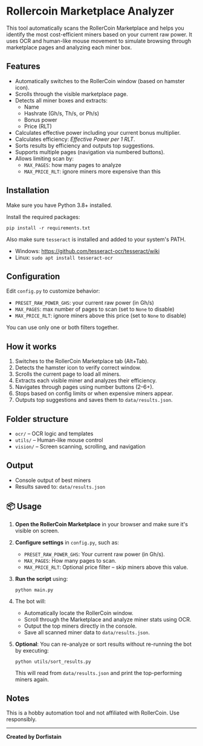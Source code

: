 # Rollercoin Marketplace Analyzer

This tool automatically scans the RollerCoin Marketplace and helps you identify the most cost-efficient miners based on your current raw power. It uses OCR and human-like mouse movement to simulate browsing through marketplace pages and analyzing each miner box.

## Features

- Automatically switches to the RollerCoin window (based on hamster icon).
- Scrolls through the visible marketplace page.
- Detects all miner boxes and extracts:
  - Name
  - Hashrate (Gh/s, Th/s, or Ph/s)
  - Bonus power
  - Price (RLT)
- Calculates effective power including your current bonus multiplier.
- Calculates efficiency: *Effective Power per 1 RLT*.
- Sorts results by efficiency and outputs top suggestions.
- Supports multiple pages (navigation via numbered buttons).
- Allows limiting scan by:
  - `MAX_PAGES`: how many pages to analyze
  - `MAX_PRICE_RLT`: ignore miners more expensive than this

## Installation

Make sure you have Python 3.8+ installed.

Install the required packages:

```
pip install -r requirements.txt
```


Also make sure `tesseract` is installed and added to your system's PATH.

- Windows: https://github.com/tesseract-ocr/tesseract/wiki
- Linux: `sudo apt install tesseract-ocr`

## Configuration

Edit `config.py` to customize behavior:

- `PRESET_RAW_POWER_GHS`: your current raw power (in Gh/s)
- `MAX_PAGES`: max number of pages to scan (set to `None` to disable)
- `MAX_PRICE_RLT`: ignore miners above this price (set to `None` to disable)

You can use only one or both filters together.

## How it works

1. Switches to the RollerCoin Marketplace tab (Alt+Tab).
2. Detects the hamster icon to verify correct window.
3. Scrolls the current page to load all miners.
4. Extracts each visible miner and analyzes their efficiency.
5. Navigates through pages using number buttons (2–6+).
6. Stops based on config limits or when expensive miners appear.
7. Outputs top suggestions and saves them to `data/results.json`.

## Folder structure

- `ocr/` – OCR logic and templates
- `utils/` – Human-like mouse control
- `vision/` – Screen scanning, scrolling, and navigation

## Output

- Console output of best miners
- Results saved to: `data/results.json`

## 📦 Usage

1. **Open the RollerCoin Marketplace** in your browser and make sure it's visible on screen.
2. **Configure settings** in `config.py`, such as:
   - `PRESET_RAW_POWER_GHS`: Your current raw power (in Gh/s).
   - `MAX_PAGES`: How many pages to scan.
   - `MAX_PRICE_RLT`: Optional price filter – skip miners above this value.
3. **Run the script** using:

   ```
   python main.py
   ```

4. The bot will:
   - Automatically locate the RollerCoin window.
   - Scroll through the Marketplace and analyze miner stats using OCR.
   - Output the top miners directly in the console.
   - Save all scanned miner data to `data/results.json`.

5. **Optional**: You can re-analyze or sort results without re-running the bot by executing:

   ```
   python utils/sort_results.py
   ```

   This will read from `data/results.json` and print the top-performing miners again.


## Notes

This is a hobby automation tool and not affiliated with RollerCoin. Use responsibly.

---

**Created by Dorfistain**
